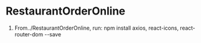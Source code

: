 # RestaurantOrderOnline
1. From../RestaurantOrderOnline, run: npm install axios, react-icons, react-router-dom --save
